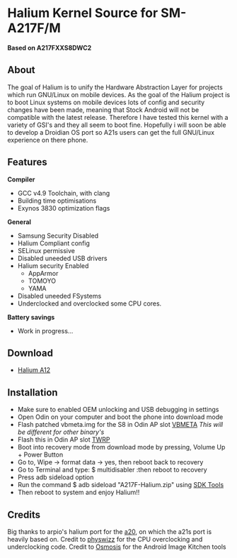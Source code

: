 # Halium Kernel Source for SM-A217F/M
**Based on A217FXXS8DWC2**

## About
The goal of Halium is to unify the Hardware Abstraction Layer for projects which run GNU/Linux on mobile devices.
As the goal of the Halium project is to boot Linux systems on mobile devices lots of config and security changes
have been made, meaning that Stock Android will not be compatible with the latest release. Therefore I have 
tested this kernel with a variety of GSI's and they all seem to boot fine. Hopefully i will soon be able to 
develop a Droidian OS port so A21s users can get the full GNU/Linux experience on there phone.
 
## Features

**Compiler**
* GCC v4.9 Toolchain, with clang
* Building time optimisations
* Exynos 3830 optimization flags

**General**
* Samsung Security Disabled
* Halium Compliant config
* SELinux permissive
* Disabled uneeded USB drivers
* Halium security Enabled
	- AppArmor
	- TOMOYO
	- YAMA
* Disabled uneeded FSystems
* Underclocked and overclocked some CPU cores.

**Battery savings**
* Work in progress...

## Download
* [Halium A12](https://github.com/Samsung-Galaxy-A21s/kernel_samsung_a21s_halium/releases/latest)

## Installation
* Make sure to enabled OEM unlocking and USB debugging in settings
* Open Odin on your computer and boot the phone into download mode
* Flash patched vbmeta.img for the S8 in Odin AP slot [VBMETA](https://drive.google.com/file/d/1OczSbdScy6kL9nxjoZg__7b_Gz949jQf/view?usp=sharing) *This will be different for other binary's*
* Flash this in Odin AP slot [TWRP](https://github.com/DozNaka/android_device_samsung_a21s/releases)
* Boot into recovery mode from download mode by pressing, Volume Up + Power Button
* Go to, Wipe -> format data -> yes, then reboot back to recovery
* Go to Terminal and type: $ multidisabler  :then reboot to recovery
* Press adb sideload option
* Run the command $ adb sideload "A217F-Halium.zip" using [SDK Tools](https://dl.google.com/android/repository/platform-tools-latest-windows.zip)
* Then reboot to system and enjoy Halium!!

## Credits

Big thanks to arpio's halium port for the [a20](https://gitlab.com/arpio/kernel_samsung_a20_halium), on which the a21s port is heavily based on.
Credit to [physwizz](https://github.com/physwizz) for the CPU overclocking and underclocking code.
Credit to [Osmosis](https://github.com/osm0sis) for the Android Image Kitchen tools
